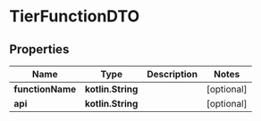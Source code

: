 
# TierFunctionDTO

## Properties
Name | Type | Description | Notes
------------ | ------------- | ------------- | -------------
**functionName** | **kotlin.String** |  |  [optional]
**api** | **kotlin.String** |  |  [optional]



